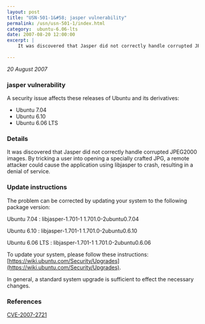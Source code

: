 ```yaml
---
layout: post
title: "USN-501-1&#58; jasper vulnerability"
permalink: /usn/usn-501-1/index.html
category:  ubuntu-6.06-lts
date: 2007-08-20 12:00:00
excerpt: |
    It was discovered that Jasper did not correctly handle corrupted JPEG2000 images.  By tricking a user into opening a specially crafted JPG, a remote attacker could cause the application using libjasper to crash, resulting in a denial of service.
    
--- 
```

 
 

*20 August 2007*

### jasper vulnerability

A security issue affects these releases of Ubuntu and its derivatives:

* Ubuntu 7.04
* Ubuntu 6.10
* Ubuntu 6.06 LTS

### Details

It was discovered that Jasper did not correctly handle corrupted JPEG2000 images. By tricking a user into opening a specially crafted JPG, a remote attacker could cause the application using libjasper to crash, resulting in a denial of service.

### Update instructions

The problem can be corrected by updating your system to the following package version:

Ubuntu 7.04
 : libjasper-1.701-1 <span>1.701.0-2ubuntu0.7.04</span>

Ubuntu 6.10
 : libjasper-1.701-1 <span>1.701.0-2ubuntu0.6.10</span>

Ubuntu 6.06 LTS
 : libjasper-1.701-1 <span>1.701.0-2ubuntu0.6.06</span>

To update your system, please follow these instructions: [https://wiki.ubuntu.com/Security/Upgrades](https://wiki.ubuntu.com/Security/Upgrades).

In general, a standard system upgrade is sufficient to effect the necessary changes.

### References

 
 [CVE-2007-2721](http://people.ubuntu.com/~ubuntu-security/cve/CVE-2007-2721)
 

